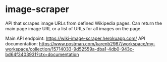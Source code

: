 # image-scraper

API that scrapes image URLs from defined Wikipedia pages. Can return the main page image URL or a list of URLs for all images on the page. 

Main API endpoint: https://wiki-image-scraper.herokuapp.com/
API documentation: https://www.postman.com/karenb2987/workspace/my-workspace/collection/15714033-9d52559a-dba1-4db0-943c-bd64f3403931?ctx=documentation
